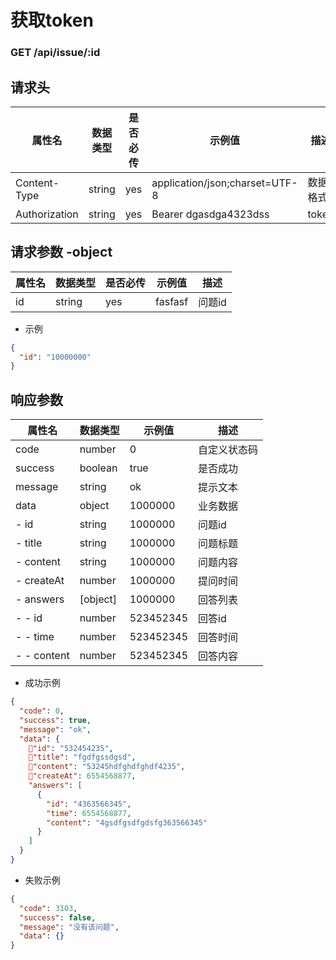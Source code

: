 # 获取token

### GET /api/issue/:id

## 请求头

属性名 | 数据类型 | 是否必传 | 示例值 | 描述
-------|----------|----------|--------|------
 Content-Type | string | yes | application/json;charset=UTF-8 | 数据格式
 Authorization | string | yes | Bearer dgasdga4323dss | token

## 请求参数 -object

属性名 | 数据类型 | 是否必传 | 示例值 | 描述
-------|----------|----------|--------|------
 id | string | yes | fasfasf |  问题id

 - 示例
 ``` json
 {
   "id": "10000000"
 }
 ```


## 响应参数

属性名 | 数据类型 | 示例值 | 描述
-------|----------|----------|--------
 code | number | 0 |  自定义状态码
 success | boolean | true | 是否成功
 message | string | ok | 提示文本
 data | object | 1000000 | 业务数据
 - id | string | 1000000 | 问题id
 - title | string | 1000000 | 问题标题
 - content | string | 1000000 | 问题内容
 - createAt | number | 1000000 | 提问时间
 - answers | [object] | 1000000 | 回答列表
 - - id | number | 523452345 | 回答id
 - - time | number | 523452345 | 回答时间
 - - content | number | 523452345 | 回答内容

- 成功示例
``` json
{
  "code": 0,
  "success": true,
  "message": "ok",
  "data": {
    "id": "532454235",
    "title": "fgdfgssdgsd",
    "content": "53245hdfghdfghdf4235",
    "createAt": 6554568877,
    "answers": [
      {
        "id": "4363566345",
        "time": 6554568877,
        "content": "4gsdfgsdfgdsfg363566345"
      }
    ]
  }
}
```

- 失败示例
``` json
{
  "code": 3103,
  "success": false,
  "message": "没有该问题",
  "data": {}
}
```
